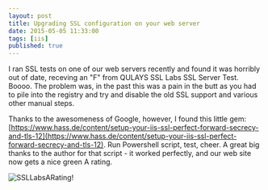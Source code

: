 ```yaml
---
layout: post
title: Upgrading SSL configuration on your web server
date: 2015-05-05 11:33:00
tags: [iis]
published: true
---
```


I ran SSL tests on one of our web servers recently and found it was horribly out of date, receving an "F" from QULAYS SSL Labs SSL Server Test. Boooo. The problem was, in the past this was a pain in the butt as you had to pile into the registry and try and disable the old SSL support and various other manual steps.

Thanks to the awesomeness of Google, however, I found this little gem: [https://www.hass.de/content/setup-your-iis-ssl-perfect-forward-secrecy-and-tls-12](https://www.hass.de/content/setup-your-iis-ssl-perfect-forward-secrecy-and-tls-12). 
Run Powershell script, test, cheer. A great big thanks to the author for that script - it worked perfectly, and our web site now gets a nice green A rating.

![SSLLabsARating!](../assets/img/2015/ssllabs-a-rating.png "ssllabs-a-rating.png")
